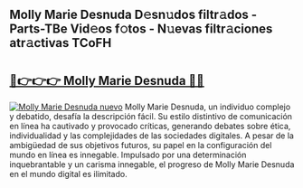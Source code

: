 ## Molly Marie Desnuda D𝚎sn𝚞dos filtr𝚊dos - Parts-TBe Vid𝚎os f𝚘tos - N𝚞evas filtr𝚊ciones atr𝚊ctivas TCoFH

# <h2><a href="http://mb4aay0.tromn.icu/?c=Molly+Marie+Desnuda">🔗👉👉👉 Molly Marie Desnuda 🔗🔗</a></h2>

[![Molly Marie Desnuda nuevo](https://i.imgur.com/pEAQMta.gif)](http://mb4aay0.tromn.icu/?c=Molly+Marie+Desnuda)
Molly Marie Desnuda, un individuo complejo y debatido, desafía la descripción fácil. Su estilo distintivo de comunicación en línea ha cautivado y provocado críticas, generando debates sobre ética, individualidad y las complejidades de las sociedades digitales. A pesar de la ambigüedad de sus objetivos futuros, su papel en la configuración del mundo en línea es innegable. Impulsado por una determinación inquebrantable y un carisma innegable, el progreso de Molly Marie Desnuda en el mundo digital es ilimitado.

